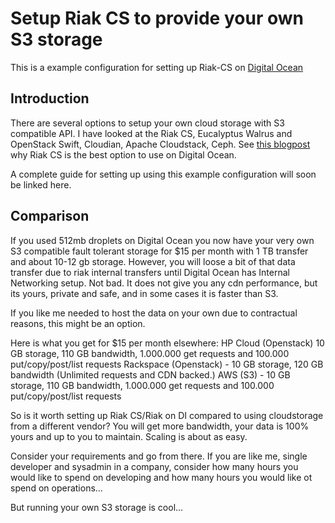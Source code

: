 # Setup Riak CS to provide your own S3 storage

This is a example configuration for setting up Riak-CS on [Digital Ocean](http://www.digitalocean.com)

## Introduction

There are several options to setup your own cloud storage with S3 compatible API. I have looked at the Riak CS, Eucalyptus Walrus and OpenStack Swift, Cloudian, Apache Cloudstack, Ceph. See [this blogpost](http://www.bitelm.com/2013/08/setting-up-your-own-s3-storage-on-vps.html) why Riak CS is the best option to use on Digital Ocean.

A complete guide for setting up using this example configuration will soon be linked here.

## Comparison

If you used 512mb droplets on Digital Ocean you now have your very own S3 compatible fault tolerant storage for $15 per month with 1 TB transfer and about 10-12 gb storage. However, you will loose a bit of that data transfer due to riak internal transfers until Digital Ocean has Internal Networking setup. Not bad. It does not give you any cdn performance, but its yours, private and safe, and in some cases it is faster than S3.

If you like me needed to host the data on your own due to contractual reasons, this might be an option.

Here is what you get for $15 per month elsewhere:
HP Cloud (Openstack) 10 GB storage, 110 GB bandwidth, 1.000.000 get requests and 100.000 put/copy/post/list requests
Rackspace (Openstack) - 10 GB storage, 120 GB bandwidth (Unlimited requests and CDN backed.)
AWS (S3) - 10 GB storage, 110 GB bandwidth, 1.000.000 get requests and 100.000 put/copy/post/list requests

So is it worth setting up Riak CS/Riak on DI compared to using cloudstorage from a different vendor? You will get more bandwidth, your data is 100% yours and up to you to maintain. Scaling is about as easy.

Consider your requirements and go from there. If you are like me, single developer and sysadmin in a company, consider how many hours you would like to spend on developing and how many hours you would like ot spend on operations...

But running your own S3 storage is cool...
